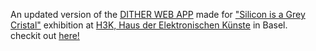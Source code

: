 An updated version of the <a href="http://dither.yannpatrickmartins.com">DITHER WEB APP</a> made for <a href="http://www.hek.ch/en/program/events-en/event/regionale-18-silicon-is-a-grey-crystal.html">"Silicon is a Grey Cristal"</a> exhibition at <a href="http://www.hek.ch">H3K, Haus der Elektronischen Künste</a> in Basel.<br>
checkit out <a href="https://yyyyaaaannnnoooo.github.io/dither-H3K/">here!</a>